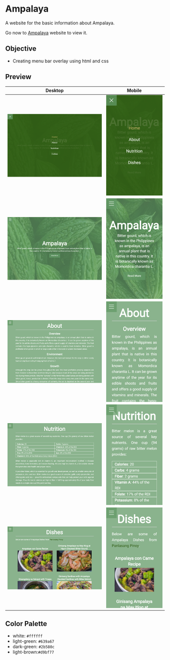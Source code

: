 # Ampalaya
A website for the basic information about Ampalaya.

Go now to [Ampalaya](https://ampalaya-mrg.netlify.com) website to view it.

## Objective
* Creating menu bar overlay using html and css

## Preview
|   Desktop   |   Mobile    |
| ----------- | ----------- |
| ![Menu - Desktop View](./img/snapshots/menu-desktop.png) | ![Menu - Mobile View](./img/snapshots/menu-mobile.PNG) |
| ![Home - Desktop View](./img/snapshots/home-desktop.png) | ![Home - Mobile View](./img/snapshots/home-mobile.PNG) |
| ![About - Desktop View](./img/snapshots/about-desktop.png) | ![About - Mobile View](./img/snapshots/about-mobile.PNG) |
| ![Nutrition - Desktop View](./img/snapshots/nutrition-desktop.png) | ![Nutrition - Mobile View](./img/snapshots/nutrition-mobile.PNG) |
| ![Dishes - Desktop View](./img/snapshots/dishes-desktop.png) | ![Dishes - Mobile View](./img/snapshots/dishes-mobile.PNG) |

## Color Palette
* white: `#ffffff`
* light-green: `#639a67`
* dark-green: `#2b580c`
* light-brown:`#d9bf77`